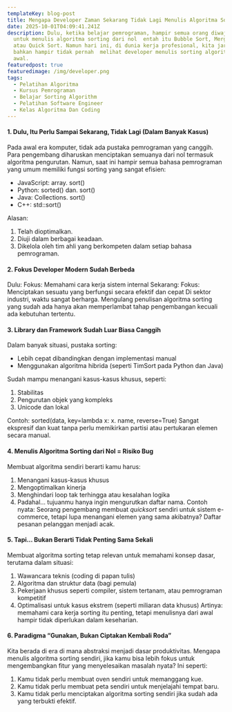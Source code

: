```yaml
---
templateKey: blog-post
title: Mengapa Developer Zaman Sekarang Tidak Lagi Menulis Algoritma Sorting dari Nol
date: 2025-10-01T04:09:41.241Z
description: Dulu, ketika belajar pemrograman, hampir semua orang diwajibkan
  untuk menulis algoritma sorting dari nol  entah itu Bubble Sort, Merge Sort,
  atau Quick Sort. Namun hari ini, di dunia kerja profesional, kita jarang
  bahkan hampir tidak pernah  melihat developer menulis sorting algoritma dari
  awal.
featuredpost: true
featuredimage: /img/developer.png
tags:
  - Pelatihan Algoritma
  - Kursus Pemrograman
  - Belajar Sorting Algorithm
  - Pelatihan Software Engineer
  - Kelas Algoritma Dan Coding
---
```

#### 1. Dulu, Itu Perlu Sampai Sekarang, Tidak Lagi (Dalam Banyak Kasus)

Pada awal era komputer, tidak ada pustaka pemrograman yang canggih. Para pengembang diharuskan menciptakan semuanya dari nol termasuk algoritma pengurutan. Namun, saat ini hampir semua bahasa pemrograman yang umum memiliki fungsi sorting yang sangat efisien:

* JavaScript: array. sort()
* Python: sorted() dan. sort()
* Java: Collections. sort()
* C++: std::sort()

Alasan:

1. Telah dioptimalkan.
2. Diuji dalam berbagai keadaan.
3. Dikelola oleh tim ahli yang berkompeten dalam setiap bahasa pemrograman.

#### 2. Fokus Developer Modern Sudah Berbeda

Dulu:
Fokus: Memahami cara kerja sistem internal
Sekarang:
Fokus: Menciptakan sesuatu yang berfungsi secara efektif dan cepat
Di sektor industri, waktu sangat berharga. Mengulang penulisan algoritma sorting yang sudah ada hanya akan memperlambat tahap pengembangan kecuali ada kebutuhan tertentu.

#### 3. Library dan Framework Sudah Luar Biasa Canggih

Dalam banyak situasi, pustaka sorting:

* Lebih cepat dibandingkan dengan implementasi manual
* Menggunakan algoritma hibrida (seperti TimSort pada Python dan Java)

Sudah mampu menangani kasus-kasus khusus, seperti:

1. Stabilitas
2. Pengurutan objek yang kompleks
3. Unicode dan lokal

Contoh:
sorted(data, key=lambda x: x. name, reverse=True)
Sangat ekspresif dan kuat tanpa perlu memikirkan partisi atau pertukaran elemen secara manual.

#### 4. Menulis Algoritma Sorting dari Nol = Risiko Bug

Membuat algoritma sendiri berarti kamu harus:

1. Menangani kasus-kasus khusus
2. Mengoptimalkan kinerja
3. Menghindari loop tak terhingga atau kesalahan logika
4. Padahal… tujuanmu hanya ingin mengurutkan daftar nama.
   Contoh nyata:
   Seorang pengembang membuat *quicksort* sendiri untuk sistem e-commerce, tetapi lupa menangani elemen yang sama akibatnya? Daftar pesanan pelanggan menjadi acak.

#### 5. Tapi… Bukan Berarti Tidak Penting Sama Sekali

Membuat algoritma sorting tetap relevan untuk memahami konsep dasar, terutama dalam situasi:

1. Wawancara teknis (coding di papan tulis)
2. Algoritma dan struktur data (bagi pemula)
3. Pekerjaan khusus seperti compiler, sistem tertanam, atau pemrograman kompetitif
4. Optimalisasi untuk kasus ekstrem (seperti miliaran data khusus)
   Artinya: memahami cara kerja sorting itu penting, tetapi menulisnya dari awal hampir tidak diperlukan dalam keseharian.

#### 6. Paradigma “Gunakan, Bukan Ciptakan Kembali Roda”

Kita berada di era di mana abstraksi menjadi dasar produktivitas.
Mengapa menulis algoritma sorting sendiri, jika kamu bisa lebih fokus untuk mengembangkan fitur yang menyelesaikan masalah nyata?
Ini seperti:

1. Kamu tidak perlu membuat oven sendiri untuk memanggang kue.
2. Kamu tidak perlu membuat peta sendiri untuk menjelajahi tempat baru.
3. Kamu tidak perlu menciptakan algoritma sorting sendiri jika sudah ada yang terbukti efektif.